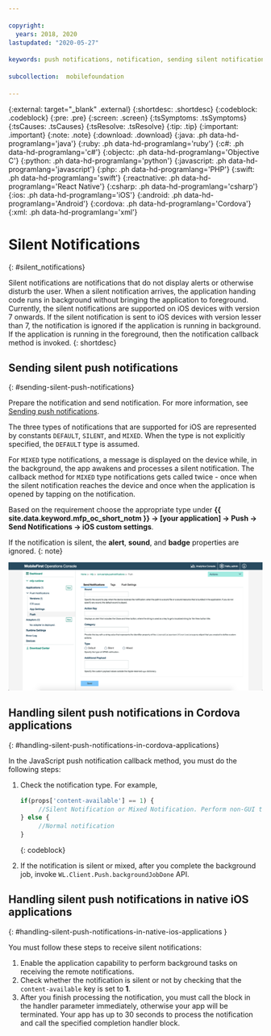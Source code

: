 ```yaml
---

copyright:
  years: 2018, 2020
lastupdated: "2020-05-27"

keywords: push notifications, notification, sending silent notifications

subcollection:  mobilefoundation

---
```


{:external: target="_blank" .external}
{:shortdesc: .shortdesc}
{:codeblock: .codeblock}
{:pre: .pre}
{:screen: .screen}
{:tsSymptoms: .tsSymptoms}
{:tsCauses: .tsCauses}
{:tsResolve: .tsResolve}
{:tip: .tip}
{:important: .important}
{:note: .note}
{:download: .download}
{:java: .ph data-hd-programlang='java'}
{:ruby: .ph data-hd-programlang='ruby'}
{:c#: .ph data-hd-programlang='c#'}
{:objectc: .ph data-hd-programlang='Objective C'}
{:python: .ph data-hd-programlang='python'}
{:javascript: .ph data-hd-programlang='javascript'}
{:php: .ph data-hd-programlang='PHP'}
{:swift: .ph data-hd-programlang='swift'}
{:reactnative: .ph data-hd-programlang='React Native'}
{:csharp: .ph data-hd-programlang='csharp'}
{:ios: .ph data-hd-programlang='iOS'}
{:android: .ph data-hd-programlang='Android'}
{:cordova: .ph data-hd-programlang='Cordova'}
{:xml: .ph data-hd-programlang='xml'}

# Silent Notifications
{: #silent_notifications}

Silent notifications are notifications that do not display alerts or otherwise disturb the user. When a silent notification arrives, the application handing code runs in background without bringing the application to foreground. Currently, the silent notifications are supported on iOS devices with version 7 onwards. If the silent notification is sent to iOS devices with version lesser than 7, the notification is ignored if the application is running in background. If the application is running in the foreground, then the notification callback method is invoked.
{: shortdesc}

## Sending silent push notifications
{: #sending-silent-push-notifications}

Prepare the notification and send notification. For more information, see [Sending push notifications](/docs/mobilefoundation?topic=mobilefoundation-send_push_notifications#send_push_notifications).

The three types of notifications that are supported for iOS are represented by constants `DEFAULT`, `SILENT`, and `MIXED`. When the type is not explicitly specified, the `DEFAULT` type is assumed.

For `MIXED` type notifications, a message is displayed on the device while, in the background, the app awakens and processes a silent notification. The callback method for `MIXED` type notifications gets called twice - once when the silent notification reaches the device and once when the application is opened by tapping on the notification.

Based on the requirement choose the appropriate type under **{{ site.data.keyword.mfp_oc_short_notm }} → [your application] → Push → Send Notifications → iOS custom settings**.

If the notification is silent, the **alert**, **sound**, and **badge** properties are ignored.
{: note}

![Setting notification type for iOS silent notifications in the {{ site.data.keyword.mfp_oc_short_notm }}](images/notification-type-for-silent-notifications.png)

## Handling silent push notifications in Cordova applications
{: #handling-silent-push-notifications-in-cordova-applications}

In the JavaScript push notification callback method, you must do the following steps:

1. Check the notification type. For example,

   ```javascript
   if(props['content-available'] == 1) {
        //Silent Notification or Mixed Notification. Perform non-GUI tasks here.
   } else {
        //Normal notification
   }
   ```
   {: codeblock}

1. If the notification is silent or mixed, after you complete the background job, invoke `WL.Client.Push.backgroundJobDone` API.

## Handling silent push notifications in native iOS applications
{: #handling-silent-push-notifications-in-native-ios-applications }

You must follow these steps to receive silent notifications:

1. Enable the application capability to perform background tasks on receiving the remote notifications.
1. Check whether the notification is silent or not by checking that the `content-available` key is set to **1**.
1. After you finish processing the notification, you must call the block in the handler parameter immediately, otherwise your app will be terminated. Your app has up to 30 seconds to process the notification and call the specified completion handler block.
